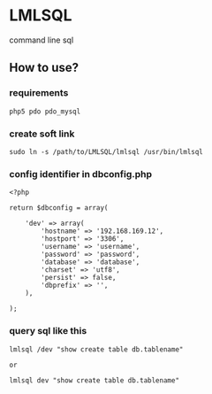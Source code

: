 # LMLSQL
command line sql

## How to use?

### requirements

```
php5 pdo pdo_mysql
```

### create soft link

```
sudo ln -s /path/to/LMLSQL/lmlsql /usr/bin/lmlsql
```

### config identifier in dbconfig.php

```
<?php

return $dbconfig = array(

    'dev' => array(
        'hostname' => '192.168.169.12',
        'hostport' => '3306',
        'username' => 'username',
        'password' => 'password',
        'database' => 'database',
        'charset' => 'utf8',
        'persist' => false,
        'dbprefix' => '',
    ),

);
```

### query sql like this

```
lmlsql /dev "show create table db.tablename"

or

lmlsql dev "show create table db.tablename"
```
